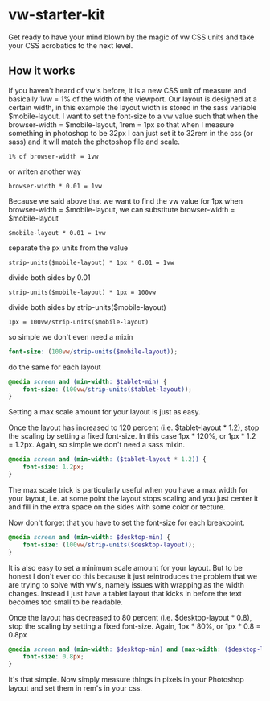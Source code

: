 # vw-starter-kit
Get ready to have your mind blown by the magic of vw CSS units and take your CSS acrobatics to the next level.

## How it works
If you haven't heard of vw's before, it is a new CSS unit of measure and basically 1vw = 1% of the width of the viewport.
Our layout is designed at a certain width, in this example the 
layout width is stored in the sass variable $mobile-layout.
I want to set the font-size to a vw value such that when 
the browser-width = $mobile-layout, 1rem = 1px so that when 
I measure something in photoshop to be 32px I can just set it 
to 32rem in the css (or sass) and it will match the photoshop file and scale.

	1% of browser-width = 1vw

or writen another way

	browser-width * 0.01 = 1vw

Because we said above that we want to find the vw value for 1px
when browser-width = $mobile-layout, we can substitute 
browser-width = $mobile-layout

	$mobile-layout * 0.01 = 1vw

separate the px units from the value

	strip-units($mobile-layout) * 1px * 0.01 = 1vw

divide both sides by 0.01

	strip-units($mobile-layout) * 1px = 100vw

divide both sides by strip-units($mobile-layout)

	1px = 100vw/strip-units($mobile-layout)

so simple we don't even need a mixin
```scss
font-size: (100vw/strip-units($mobile-layout));
```

do the same for each layout
```scss
@media screen and (min-width: $tablet-min) {
	font-size: (100vw/strip-units($tablet-layout));
}
```

Setting a max scale amount for your layout is just as easy.

Once the layout has increased to 120 percent (i.e. $tablet-layout * 1.2), 
stop the scaling by setting a fixed font-size.
In this case 1px * 120%, or 1px * 1.2 = 1.2px.
Again, so simple we don't need a sass mixin.
```scss
@media screen and (min-width: ($tablet-layout * 1.2)) {
	font-size: 1.2px;
}
```
The max scale trick is particularly useful when you have a max width for your layout, i.e. at some point the layout stops scaling and you just center it and fill in the extra space on the sides with some color or tecture.

Now don't forget that you have to set the font-size for each breakpoint.
```scss
@media screen and (min-width: $desktop-min) {
	font-size: (100vw/strip-units($desktop-layout));
}
```

It is also easy to set a minimum scale amount for your layout. But to be honest I don't ever do this because it just reintroduces the problem that we are trying to solve with vw's, namely issues with wrapping as the width changes. Instead I just have a tablet layout that kicks in before the text becomes too small to be readable.

Once the layout has decreased to 80 percent (i.e. $desktop-layout * 0.8), 
stop the scaling by setting a fixed font-size.
Again, 1px * 80%, or 1px * 0.8 = 0.8px
```scss
@media screen and (min-width: $desktop-min) and (max-width: ($desktop-layout * 0.8)) {
	font-size: 0.8px;
}
```

It's that simple. Now simply measure things in pixels in your Photoshop layout and set them in rem's in your css.

